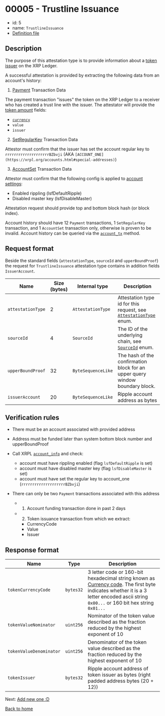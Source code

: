 # 00005 - Trustline Issuance

- id: 5
- name: `TrustlineIssuance`
- [Definition file](https://github.com/flare-foundation/attestation-client/blob/main/lib/verification/attestation-types/t-00005-trustline-issuance.ts)

## Description

The purpose of this attestation type is to provide information about a [token issuer](https://xrpl.org/trust-lines-and-issuing.html) on the XRP Ledger.

A successful attestation is provided by extracting the following data from an account's history:

1. [Payment](https://xrpl.org/payment.html) Transaction Data

The payment transaction "issues" the token on the XRP Ledger to a receiver who has created a trust line with the issuer. The attestator will provide the [token amount](https://xrpl.org/currency-formats.html#token-amounts) fields:

- [`currency`](https://xrpl.org/currency-formats.html#currency-codes)
- `value`
- `issuer`

2. [SetRegularKey](https://xrpl.org/setregularkey.html) Transaction Data

Attestor must confirm that the issuer has set the account regular key to `rrrrrrrrrrrrrrrrrrrrBZbvji` (AKA `[ACCOUNT_ONE](https://xrpl.org/accounts.html#special-addresses)`)

3. [AccountSet](https://xrpl.org/accountset.html) Transaction Data

Attestor must confirm that the following config is applied to [account settings](https://xrpl.org/accountroot.html#accountroot-flags):

- Enabled rippling (lsfDefaultRipple)
- Disabled master key (lsfDisableMaster)

Attestation request should provide top and bottom block hash (or block index).

Account history should have 12 `Payment` transactions, 1 `SetRegularKey` transaction, and 1 `AccountSet` transaction only, otherwise is proven to be invalid. Account history can be queried via the [`account_tx`]((https://xrpl.org/account_tx.html)) method.

## Request format

Beside the standard fields (`attestationType`, `sourceId` and `upperBoundProof`) the request for `TrustlineIssuance` attestation type contains in addition fields `IssuerAccount`.

| Name              | Size (bytes) | Internal type      | Description                                                                  |
| ----------------- | ------------ | ------------------ | ---------------------------------------------------------------------------- |
| `attestationType` | 2            | `AttestationType`  | Attestation type id for this request, see [`AttestationType`](./enums.md#attestation-type) enum.            |
| `sourceId`        | 4            | `SourceId`         | The ID of the underlying chain, see [`SourceId`](./enums.md#source-id) enum.                         |
| `upperBoundProof` | 32           | `ByteSequenceLike` | The hash of the confirmation block for an upper query window boundary block. |
| `issuerAccount`   | 20           | `ByteSequenceLike` | Ripple account address as bytes                                           |

## Verification rules

- There must be an account associated with provided address
- Address must be funded later than system bottom block number and upperBoundProof
- Call XRPL [`account_info`](https://xrpl.org/account_info.html) and check:
 
  - account must have rippling enabled (flag `lsfDefaultRipple` is set)
  - account must have disabled master key (flag `lsfDisableMaster` is set)
  - account must have set the regular key to account_one (`rrrrrrrrrrrrrrrrrrrrBZbvji`)

- There can only be two `Payment` transactions associated with this address
  - 1. Account funding transaction done in past 2 days
  - 2. Token issuance transaction from which we extract:
    - CurrencyCode
    - Value
    - Issuer

## Response format

| Name                   | Type         | Description                                                 |
| ---------------------- | ------------ | ----------------------------------------------------------- |
| `tokenCurrencyCode`    | `bytes32`    | 3 letter code or 160-bit hexadecimal string known as [Currency code](https://xrpl.org/currency-formats.html#currency-codes). The first byte indicates whether it is a 3 letter encoded ascii string `0x00...` or 160 bit hex string `0x01...`  |
| `tokenValueNominator`  | `uint256`    | Nominator of the token value described as the fraction reduced by the highest exponent of 10           |
| `tokenValueDenominator`| `uint256`    | Denominator of the token value described as the fraction reduced by the highest exponent of 10         |
| `tokenIssuer`          | `bytes32`    | Ripple account address of token issuer as bytes (right padded address bytes (20 + 12)) |

Next: [Add new one :D](../README.md)

[Back to home](../README.md)
